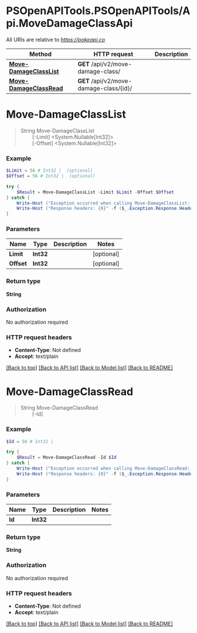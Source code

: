 # PSOpenAPITools.PSOpenAPITools/Api.MoveDamageClassApi

All URIs are relative to *https://pokeapi.co*

Method | HTTP request | Description
------------- | ------------- | -------------
[**Move-DamageClassList**](MoveDamageClassApi.md#Move-DamageClassList) | **GET** /api/v2/move-damage-class/ | 
[**Move-DamageClassRead**](MoveDamageClassApi.md#Move-DamageClassRead) | **GET** /api/v2/move-damage-class/{id}/ | 


<a name="Move-DamageClassList"></a>
# **Move-DamageClassList**
> String Move-DamageClassList<br>
> &nbsp;&nbsp;&nbsp;&nbsp;&nbsp;&nbsp;&nbsp;&nbsp;[-Limit] <System.Nullable[Int32]><br>
> &nbsp;&nbsp;&nbsp;&nbsp;&nbsp;&nbsp;&nbsp;&nbsp;[-Offset] <System.Nullable[Int32]><br>



### Example
```powershell
$Limit = 56 # Int32 |  (optional)
$Offset = 56 # Int32 |  (optional)

try {
    $Result = Move-DamageClassList -Limit $Limit -Offset $Offset
} catch {
    Write-Host ("Exception occurred when calling Move-DamageClassList: {0}" -f ($_.ErrorDetails | ConvertFrom-Json))
    Write-Host ("Response headers: {0}" -f ($_.Exception.Response.Headers | ConvertTo-Json))
}
```

### Parameters

Name | Type | Description  | Notes
------------- | ------------- | ------------- | -------------
 **Limit** | **Int32**|  | [optional] 
 **Offset** | **Int32**|  | [optional] 

### Return type

**String**

### Authorization

No authorization required

### HTTP request headers

 - **Content-Type**: Not defined
 - **Accept**: text/plain

[[Back to top]](#) [[Back to API list]](../README.md#documentation-for-api-endpoints) [[Back to Model list]](../README.md#documentation-for-models) [[Back to README]](../README.md)

<a name="Move-DamageClassRead"></a>
# **Move-DamageClassRead**
> String Move-DamageClassRead<br>
> &nbsp;&nbsp;&nbsp;&nbsp;&nbsp;&nbsp;&nbsp;&nbsp;[-Id] <Int32><br>



### Example
```powershell
$Id = 56 # Int32 | 

try {
    $Result = Move-DamageClassRead -Id $Id
} catch {
    Write-Host ("Exception occurred when calling Move-DamageClassRead: {0}" -f ($_.ErrorDetails | ConvertFrom-Json))
    Write-Host ("Response headers: {0}" -f ($_.Exception.Response.Headers | ConvertTo-Json))
}
```

### Parameters

Name | Type | Description  | Notes
------------- | ------------- | ------------- | -------------
 **Id** | **Int32**|  | 

### Return type

**String**

### Authorization

No authorization required

### HTTP request headers

 - **Content-Type**: Not defined
 - **Accept**: text/plain

[[Back to top]](#) [[Back to API list]](../README.md#documentation-for-api-endpoints) [[Back to Model list]](../README.md#documentation-for-models) [[Back to README]](../README.md)

